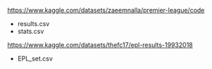 https://www.kaggle.com/datasets/zaeemnalla/premier-league/code
* results.csv
* stats.csv

https://www.kaggle.com/datasets/thefc17/epl-results-19932018
* EPL_set.csv